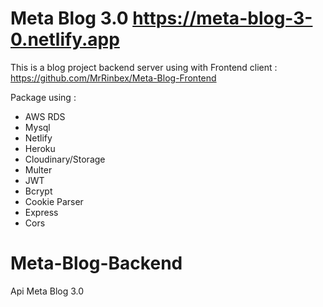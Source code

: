 # Meta Blog 3.0 https://meta-blog-3-0.netlify.app

This is a blog project backend server using with Frontend client : https://github.com/MrRinbex/Meta-Blog-Frontend

Package using :
  
  - AWS RDS
  - Mysql
  - Netlify
  - Heroku
  - Cloudinary/Storage
  - Multer
  - JWT
  - Bcrypt
  - Cookie Parser
  - Express
  - Cors

# Meta-Blog-Backend
Api Meta Blog 3.0
